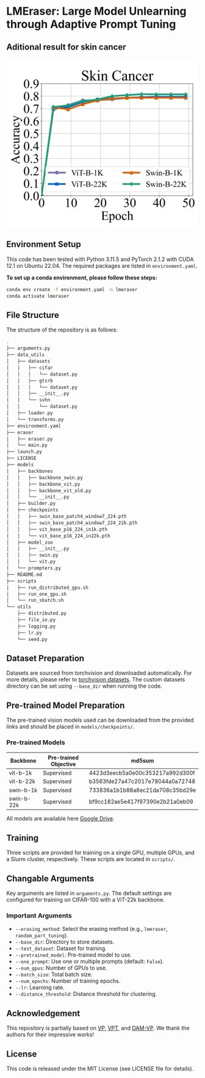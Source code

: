 # LMEraser: Large Model Unlearning through Adaptive Prompt Tuning

## Aditional result for skin cancer

![skin-cancer-result](skin-canser-result.jpg)

## Environment Setup

This code has been tested with Python 3.11.5 and PyTorch 2.1.2 with CUDA 12.1 on Ubuntu 22.04. The required packages are listed in `environment.yaml`.

**To set up a conda environment, please follow these steps:**

```bash
conda env create -f environment.yaml -n lmeraser
conda activate lmeraser
```

## File Structure

The structure of the repository is as follows:

```bash
.
├── arguments.py
├── data_utils
│   ├── datasets
│   │   ├── cifar
│   │   │   └── dataset.py
│   │   ├── gtsrb
│   │   │   └── dataset.py
│   │   ├── __init__.py
│   │   └── svhn
│   │       └── dataset.py
│   ├── loader.py
│   └── transforms.py
├── environment.yaml
├── eraser
│   ├── eraser.py
│   └── main.py
├── launch.py
├── LICENSE
├── models
│   ├── backbones
│   │   ├── backbone_swin.py
│   │   ├── backbone_vit.py
│   │   ├── backbone_vit_old.py
│   │   └── __init__.py
│   ├── builder.py
│   ├── checkpoints
│   │   ├── swin_base_patch4_window7_224.pth
│   │   ├── swin_base_patch4_window7_224_22k.pth
│   │   ├── vit_base_p16_224_in1k.pth
│   │   └── vit_base_p16_224_in22k.pth
│   ├── model_zoo
│   │   ├── __init__.py
│   │   ├── swin.py
│   │   └── vit.py
│   └── prompters.py
├── README.md
├── scripts
│   ├── run_distributed_gpu.sh
│   ├── run_one_gpu.sh
│   └── run_sbatch.sh
└── utils
    ├── distributed.py
    ├── file_io.py
    ├── logging.py
    ├── lr.py
    └── seed.py
```

## Dataset Preparation

Datasets are sourced from torchvision and downloaded automatically. For more details, please refer to [torchvision datasets](https://pytorch.org/vision/stable/datasets.html). The custom datasets directory can be set using `--base_dir` when running the code.

## Pre-trained Model Preparation

The pre-trained vision models used can be downloaded from the provided links and should be placed in `models/checkpoints/`.

### Pre-trained Models

| Backbone   | Pre-trained Objective | md5sum                         |
|------------|-----------------------|--------------------------------|
| vit-b-1k   | Supervised            |4423d3eecb5a0e00c353217a992d300f|
| vit-b-22k  | Supervised            |b3563fde27a47c2017e78044a0a72748|
| swin-b-1k  | Supervised            |733836a1b1b88a8ec21da708c35bd29e|
| swin-b-22k | Supervised            |bf9cc182ae5e417f97390e2b21a0eb09|

<!-- All models are available via the timm package.  -->
All models are available here [Google Drive](https://drive.google.com/drive/folders/10dVGKwgjuiN6AYHOhz7MhmiEVIYvWfvY?usp=drive_link).

## Training

Three scripts are provided for training on a single GPU, multiple GPUs, and a Slurm cluster, respectively. These scripts are located in `scripts/`.

## Changable Arguments

Key arguments are listed in `arguments.py`. The default settings are configured for training on CIFAR-100 with a ViT-22k backbone.

### Important Arguments

- `--erasing_method`: Select the erasing method (e.g., `lmeraser`, `random_part_tuning`).
- `--base_dir`: Directory to store datasets.
- `--test_dataset`: Dataset for training.
- `--pretrained_model`: Pre-trained model to use.
- `--one_prompt`: Use one or multiple prompts (default: `False`).
- `--num_gpus`: Number of GPUs to use.
- `--batch_size`: Total batch size.
- `--num_epochs`: Number of training epochs.
- `--lr`: Learning rate.
- `--distance_threshold`: Distance threshold for clustering.

## Acknowledgement

This repository is partially based on [VP](https://github.com/hjbahng/visual_prompting), [VPT](https://github.com/KMnP/vpt), and [DAM-VP](https://github.com/shikiw/DAM-VP). We thank the authors for their impressive works!

## License

This code is released under the MIT License (see LICENSE file for details).
